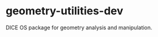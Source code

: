 geometry-utilities-dev
======================

DICE OS package for geometry analysis and manipulation.


